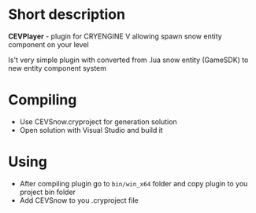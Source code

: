 # Short description
**CEVPlayer** - plugin for CRYENGINE V allowing spawn snow entity component on your level

Is't very simple plugin with converted from .lua snow entity (GameSDK) to new entity component system

# Compiling
* Use CEVSnow.cryproject for generation solution
* Open solution with Visual Studio and build it

# Using
* After compiling plugin go to `bin/win_x64` folder and copy plugin to you project bin folder
* Add CEVSnow to you .cryproject file
